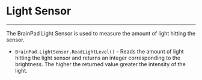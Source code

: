 # Light Sensor
---
The BrainPad Light Sensor is used to measure the amount of light hitting the sensor.

* `BrainPad.LightSensor.ReadLightLevel()` - Reads the amount of light hitting the light sensor and returns an integer corresponding to the brightness. The higher the returned value greater the intensity of the light.
